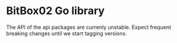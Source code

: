 # BitBox02 Go library

The API of the api packages are currenly unstable. Expect frequent breaking changes until we start
tagging versions.
